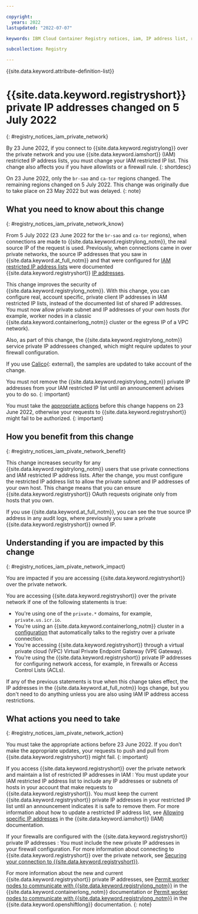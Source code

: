 ```yaml
---

copyright:
  years: 2022
lastupdated: "2022-07-07"

keywords: IBM Cloud Container Registry notices, iam, IP address list, restricted IP address, change, private network, actions

subcollection: Registry

---
```


{{site.data.keyword.attribute-definition-list}}

# {{site.data.keyword.registryshort}} private IP addresses changed on 5 July 2022
{: #registry_notices_iam_private_network}

By 23 June 2022, if you connect to {{site.data.keyword.registrylong}} over the private network and you use {{site.data.keyword.iamshort}} (IAM) restricted IP address lists, you must change your IAM restricted IP list. This change also affects you if you have allowlists or a firewall rule.
{: shortdesc}

On 23 June 2022, only the `br-sao` and `ca-tor` regions changed. The remaining regions changed on 5 July 2022. This change was originally due to take place on 23 May 2022 but was delayed.
{: note}

## What you need to know about this change
{: #registry_notices_iam_private_network_know}

From 5 July 2022 (23 June 2022 for the `br-sao` and `ca-tor` regions), when connections are made to {{site.data.keyword.registrylong_notm}}, the real source IP of the request is used. Previously, when connections came in over private networks, the source IP addresses that you saw in {{site.data.keyword.at_full_notm}} and that were configured for [IAM restricted IP address lists](/docs/account?topic=account-ips) were documented {{site.data.keyword.registryshort}} [IP addresses](/docs/containers?topic=containers-firewall#firewall_private_container_registry).

This change improves the security of {{site.data.keyword.registrylong_notm}}. With this change, you can configure real, account specific, private client IP addresses in IAM restricted IP lists, instead of the documented list of shared IP addresses. You must now allow private subnet and IP addresses of your own hosts (for example, worker nodes in a classic {{site.data.keyword.containerlong_notm}} cluster or the egress IP of a VPC network).

Also, as part of this change, the {{site.data.keyword.registrylong_notm}} service private IP addressees changed, which might require updates to your firewall configuration.

If you use [Calico](https://projectcalico.docs.tigera.io/about/about-calico){: external}, the samples are updated to take account of the change.

You must not remove the {{site.data.keyword.registrylong_notm}} private IP addresses from your IAM restricted IP list until an announcement advises you to do so.
{: important}

You must take the [appropriate actions](#registry_notices_iam_pivate_network_action) before this change happens on 23 June 2022, otherwise your requests to {{site.data.keyword.registryshort}} might fail to be authorized.
{: important}

## How you benefit from this change
{: #registry_notices_iam_pivate_network_benefit}

This change increases security for any {{site.data.keyword.registrylong_notm}} users that use private connections and IAM restricted IP address lists. After the change, you must configure the restricted IP address list to allow the private subnet and IP addresses of your own host. This change means that you can ensure {{site.data.keyword.registryshort}} OAuth requests originate only from hosts that you own.

If you use {{site.data.keyword.at_full_notm}}, you can see the true source IP address in any audit logs, where previously you saw a private {{site.data.keyword.registryshort}} owned IP.

## Understanding if you are impacted by this change
{: #registry_notices_iam_pivate_network_impact}

You are impacted if you are accessing {{site.data.keyword.registryshort}} over the private network.

You are accessing {{site.data.keyword.registryshort}} over the private network if one of the following statements is true:

- You're using one of the `private.*` domains, for example, `private.us.icr.io`.
- You're using an {{site.data.keyword.containerlong_notm}} cluster in a [configuration](/docs/containers?topic=containers-registry#cluster_registry_auth_private) that automatically talks to the registry over a private connection.
- You're accessing {{site.data.keyword.registryshort}} through a virtual private cloud (VPC) Virtual Private Endpoint Gateway (VPE Gateway).
- You're using the {{site.data.keyword.registryshort}} private IP addresses for configuring network access, for example, in firewalls or Access Control Lists (ACLs).

If any of the previous statements is true when this change takes effect, the IP addresses in the {{site.data.keyword.at_full_notm}} logs change, but you don't need to do anything unless you are also using IAM IP address access restrictions.

## What actions you need to take
{: #registry_notices_iam_pivate_network_action}

You must take the appropriate actions before 23 June 2022. If you don’t make the appropriate updates, your requests to push and pull from {{site.data.keyword.registryshort}} might fail.
{: important}

If you access {{site.data.keyword.registryshort}} over the private network and maintain a list of restricted IP addresses in IAM
:   You must update your IAM restricted IP address list to include any IP addresses or subnets of hosts in your account that make requests to {{site.data.keyword.registryshort}}. You must keep the current {{site.data.keyword.registryshort}} private IP addresses in your restricted IP list until an announcement indicates it is safe to remove them. For more information about how to update a restricted IP address list, see [Allowing specific IP addresses](/docs/account?topic=account-ips) in the {{site.data.keyword.iamshort}} (IAM) documentation.

If your firewalls are configured with the {{site.data.keyword.registryshort}} private IP addresses
:   You must include the new private IP addresses in your firewall configuration. For more information about connecting to {{site.data.keyword.registryshort}} over the private network, see [Securing your connection to {{site.data.keyword.registryshort}}](/docs/Registry?topic=Registry-registry_private).

For more information about the new and current {{site.data.keyword.registryshort}} private IP addresses, see [Permit worker nodes to communicate with {{site.data.keyword.registrylong_notm}}](/docs/containers?topic=containers-firewall#firewall_private_container_registry) in the {{site.data.keyword.containerlong_notm}} documentation or [Permit worker nodes to communicate with {{site.data.keyword.registrylong_notm}}](/docs/openshift?topic=openshift-firewall#firewall_private_container_registry) in the {{site.data.keyword.openshiftlong}} documentation.
{: note}


